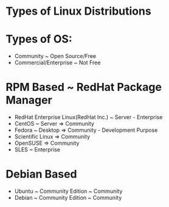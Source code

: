# Types of Linux Distributions



Types of OS:
===========

- Community ~ Open Source/Free
- Commercial/Enterprise ~ Not Free

RPM Based ~ RedHat Package Manager
=================================

- RedHat Enterprise Linux(RedHat Inc.) ~ Server - Enterprise
- CentOS ~ Server => Community
- Fedora ~ Desktop => Community - Development Purpose
- Scientific Linux => Community 
- OpenSUSE => Community
- SLES ~ Enterprise

Debian Based
============

- Ubuntu ~ Community Edition ~ Community
- Debian ~ Community Edition ~ Community
